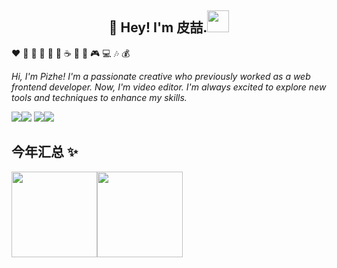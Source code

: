 <h2 align="center">👋 Hey! I'm 皮喆.<img src="https://media.giphy.com/media/WUlplcMpOCEmTGBtBW/giphy.gif" width="35"></h2>

:heart: :icecream: :strawberry: :watermelon: :lemon: :milk_glass: :coffee: :poultry_leg: :fries: :video_game: :computer: :notes: :moneybag:

*Hi, I'm Pizhe! I'm a passionate creative who previously worked as a web frontend developer. Now, I'm video editor. I'm always excited to explore new tools and techniques to enhance my skills.*

![](https://img.shields.io/badge/Golang-blue?style=flat-square&logo=go)![](https://img.shields.io/badge/Java-orange?style=flat-square&logo=java) ![](https://img.shields.io/badge/Vue.js-black?style=flat-square&logo=vue.js)![](https://img.shields.io/badge/React-blue?style=flat-square&logo=React)


## 今年汇总 ✨

<img align="" height="137px" src="https://github-readme-stats.vercel.app/api?username=pizhecode&hide_title=true&hide_border=true&show_icons=true&include_all_commits=true&line_height=21&bg_color=0,EC6C6C,FFD479,FFFC79,73FA79&theme=graywhite&locale=cn" /><img align="" height="137px" src="https://github-readme-stats.vercel.app/api/top-langs/?username=pizhecode&hide_title=true&hide_border=true&layout=compact&bg_color=0,73FA79,73FDFF,D783FF&theme=graywhite&locale=cn" />